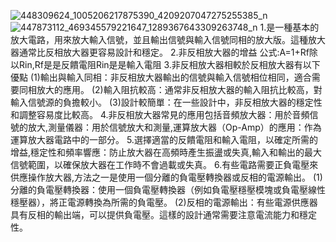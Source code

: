 ![448309624_1005206217875390_4209207047275255385_n](https://github.com/Danny0420949/ec2024/assets/162286602/6425cc63-c8e3-4fa2-a812-dc2ddb2be665)
![447873112_469345579221647_1289367643309263748_n](https://github.com/Danny0420949/ec2024/assets/162286602/240c2a3f-e73f-4073-a1ce-5005ef58a6fe)
1.是一種基本的放大電路，用來放大輸入信號，並且輸出信號與輸入信號同相的放大版。這種放大器通常比反相放大器更容易設計和穩定。 2.非反相放大器的增益 公式:A=1+Rf除以Rin,Rf是是反饋電阻Rin是是輸入電阻 3.非反相放大器相較於反相放大器有以下優點 (1)輸出與輸入同相：非反相放大器輸出的信號與輸入信號相位相同，適合需要同相放大的應用。 (2)輸入阻抗較高：通常非反相放大器的輸入阻抗比較高，對輸入信號源的負擔較小。 (3)設計較簡單：在一些設計中，非反相放大器的穩定性和調整容易度比較高。 4.非反相放大器常見的應用包括音頻放大器：用於音頻信號的放大,測量儀器：用於信號放大和測量,運算放大器（Op-Amp）的應用：作為運算放大器電路中的一部分。 5.選擇適當的反饋電阻和輸入電阻，以確定所需的增益,穩定性和頻率響應：防止放大器在高頻時產生振盪或失真,輸入和輸出的最大信號範圍，以確保放大器在工作時不會過載或失真。 6.有些電路需要正負電壓來供應操作放大器,方法之一是使用一個分離的負電壓轉換器或反相的電源輸出。 (1)分離的負電壓轉換器：使用一個負電壓轉換器（例如負電壓穩壓模塊或負電壓線性穩壓器），將正電源轉換為所需的負電壓。 (2)反相的電源輸出：有些電源供應器具有反相的輸出端，可以提供負電壓。這樣的設計通常需要注意電流能力和穩定性。
